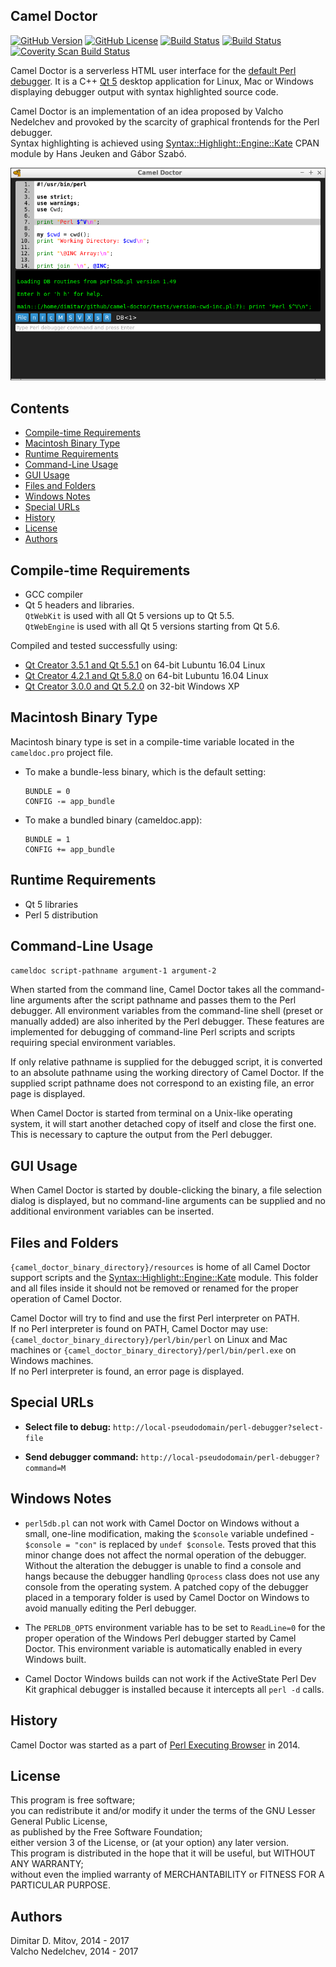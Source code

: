 Camel Doctor
--------------------------------------------------------------------------------

[![GitHub Version](https://img.shields.io/github/release/ddmitov/camel-doctor.svg)](https://github.com/ddmitov/camel-doctor/releases)
[![GitHub License](http://img.shields.io/badge/License-LGPL%20v3-blue.svg)](./LICENSE.md)
[![Build Status](https://travis-ci.org/ddmitov/camel-doctor.svg?branch=master)](https://travis-ci.org/ddmitov/camel-doctor)
[![Build Status](https://ci.appveyor.com/api/projects/status/github/ddmitov/camel-doctor?branch=master&svg=true)](https://ci.appveyor.com/project/ddmitov/camel-doctor)
[![Coverity Scan Build Status](https://scan.coverity.com/projects/11917/badge.svg)](https://scan.coverity.com/projects/ddmitov-camel-doctor)  

Camel Doctor is a serverless HTML user interface for the [default Perl debugger](http://perldoc.perl.org/perldebug.html). It is a C++ [Qt 5](https://www.qt.io/) desktop application for Linux, Mac or Windows displaying debugger output with syntax highlighted source code.  

Camel Doctor is an implementation of an idea proposed by Valcho Nedelchev and provoked by the scarcity of graphical frontends for the Perl debugger.  
Syntax highlighting is achieved using [Syntax::Highlight::Engine::Kate](https://metacpan.org/release/Syntax-Highlight-Engine-Kate) CPAN module by Hans Jeuken and Gábor Szabó.  

![Camel Doctor](https://github.com/ddmitov/camel-doctor/raw/master/screenshot.png "Camel Doctor Screenshot")

## Contents
* [Compile-time Requirements](#compile-time-requirements)
* [Macintosh Binary Type](#macintosh-binary-type)
* [Runtime Requirements](#runtime-requirements)
* [Command-Line Usage](#command-line-usage)
* [GUI Usage](#gui-usage)
* [Files and Folders](#files-and-folders)
* [Windows Notes](#windows-notes)
* [Special URLs](#special-urls)
* [History](#history)
* [License](#license)
* [Authors](#authors)

## Compile-time Requirements
* GCC compiler
* Qt 5 headers and libraries.  
  ``QtWebKit`` is used with all Qt 5 versions up to Qt 5.5.  
  ``QtWebEngine`` is used with all Qt 5 versions starting from Qt 5.6.

Compiled and tested successfully using:
* [Qt Creator 3.5.1 and Qt 5.5.1](http://download.qt.io/archive/qt/5.5/5.5.1/) on 64-bit Lubuntu 16.04 Linux
* [Qt Creator 4.2.1 and Qt 5.8.0](http://download.qt.io/official_releases/qt/5.8/5.8.0/) on 64-bit Lubuntu 16.04 Linux
* [Qt Creator 3.0.0 and Qt 5.2.0](http://download.qt.io/archive/qt/5.2/5.2.0/) on 32-bit Windows XP

## Macintosh Binary Type
Macintosh binary type is set in a compile-time variable located in the ``cameldoc.pro`` project file.

* To make a bundle-less binary, which is the default setting:  

  ```QMake
  BUNDLE = 0
  CONFIG -= app_bundle
  ```

* To make a bundled binary (cameldoc.app):  

  ```QMake
  BUNDLE = 1
  CONFIG += app_bundle
  ```

## Runtime Requirements
  * Qt 5 libraries
  * Perl 5 distribution

## Command-Line Usage

``cameldoc script-pathname argument-1 argument-2``  

When started from the command line, Camel Doctor takes all the command-line arguments after the script pathname and passes them to the Perl debugger. All environment variables from the command-line shell (preset or manually added) are also inherited by the Perl debugger. These features are implemented for debugging of command-line Perl scripts and scripts requiring special environment variables.  

If only relative pathname is supplied for the debugged script, it is converted to an absolute pathname using the working directory of Camel Doctor. If the supplied script pathname does not correspond to an existing file, an error page is displayed.  

When Camel Doctor is started from terminal on a Unix-like operating system, it will start another detached copy of itself and close the first one. This is necessary to capture the output from the Perl debugger.

## GUI Usage

When Camel Doctor is started by double-clicking the binary, a file selection dialog is displayed, but no command-line arguments can be supplied and no additional environment variables can be inserted.

## Files and Folders
``{camel_doctor_binary_directory}/resources`` is home of all Camel Doctor support scripts and the [Syntax::Highlight::Engine::Kate](https://metacpan.org/release/Syntax-Highlight-Engine-Kate) module. This folder and all files inside it should not be removed or renamed for the proper operation of Camel Doctor.  

Camel Doctor will try to find and use the first Perl interpreter on PATH.  
If no Perl interpreter is found on PATH, Camel Doctor may use:  
``{camel_doctor_binary_directory}/perl/bin/perl`` on Linux and Mac machines or
``{camel_doctor_binary_directory}/perl/bin/perl.exe`` on Windows machines.  
If no Perl interpreter is found, an error page is displayed.

## Special URLs
* **Select file to debug:** ``http://local-pseudodomain/perl-debugger?select-file``

* **Send debugger command:** ``http://local-pseudodomain/perl-debugger?command=M``

## Windows Notes
* ``perl5db.pl`` can not work with Camel Doctor on Windows without a small, one-line modification,
making the ``$console`` variable undefined - ``$console = "con"`` is replaced by ``undef $console``. Tests proved that this minor change does not affect the normal operation of the debugger. Without the alteration the debugger is unable to find a console and hangs because the debugger handling ``Qprocess`` class does not use any console from the operating system. A patched copy of the debugger placed in a temporary folder is used by Camel Doctor on Windows to avoid manually editing the Perl debugger.

* The ``PERLDB_OPTS`` environment variable has to be set to ``ReadLine=0`` for the proper operation of the Windows Perl debugger started by Camel Doctor. This environment variable is automatically enabled in every Windows built.

* Camel Doctor Windows builds can not work if the ActiveState Perl Dev Kit graphical debugger is installed because it intercepts all ``perl -d`` calls.

## History
Camel Doctor was started as a part of [Perl Executing Browser](https://www.github.com/ddmitov/perl-executing-browser) in 2014.

## License
This program is free software;  
you can redistribute it and/or modify it under the terms of the GNU Lesser General Public License,  
as published by the Free Software Foundation;  
either version 3 of the License, or (at your option) any later version.  
This program is distributed in the hope that it will be useful, but WITHOUT ANY WARRANTY;  
without even the implied warranty of MERCHANTABILITY or FITNESS FOR A PARTICULAR PURPOSE.

## Authors
Dimitar D. Mitov, 2014 - 2017  
Valcho Nedelchev, 2014 - 2017  

